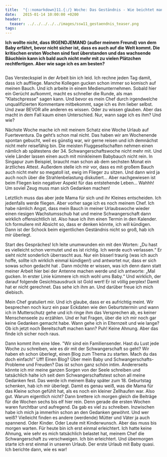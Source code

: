 ```yaml
---
title:  "{::nomarkdown}11.{:/} Woche: Das Geständnis - Wie beichtet man dem Chef eine Schwangerschaft?"
date:   2015-01-14 10:00:00 +0200
header:
  teaser: ../../../../../images/ssw11_gestaendnis_teaser.png
tags:
---
```

**Ich wollte nicht, dass IRGENDJEMAND (außer meinem Freund) von dem Baby erfährt, bevor nicht sicher ist, dass es auch auf die Welt kommt. Die kritischen ersten Wochen sind fast überstanden und das wachsende Bäuchlein kann ich bald auch nicht mehr mit zu vielen Plätzchen rechtfertigen. Aber wie sage ich es am besten?**

<figure>
  <img src="../../../../../images/ssw11_gestaendnis.jpg" alt="">
  <figcaption></figcaption>
</figure>

Das Versteckspiel in der Arbeit bin ich leid. Ich rechne jeden Tag damit, dass ich auffliege. Manche Kollegen gucken schon immer so komisch auf meinen Bauch. Und ich arbeite in einem Medienunternehmen. Sobald hier ein Gerücht aufkommt, macht es schneller die Runde, als man "Klatschpresse" sagen kann. Und bevor es mein Chef durch irgendwelche unqualifizierten Kommentare mitbekommt, sage ich es ihm lieber selbst. Und zwar BEVOR alle anderen es wissen. Oder zu wissen glauben. Aber das macht in dem Fall kaum einen Unterschied. Nur, wann sage ich es ihm? Und wie?

Nächste Woche mache ich mit meinem Schatz eine Woche Urlaub auf Fuerteventura. Da geht’s schon mal nicht. Das haben wir am Wochenende spontan gebucht, weil es günstig war, wir gerne reisen und ich demnächst nicht mehr reisefähig bin. Die meisten Fluggesellschaften nehmen einen nämlich ab spätestens der 34. Schwangerschaftswoche nicht mehr mit. Und viele Länder lassen einen auch mit minikleinem Babybauch nicht rein. In Singapur zum Beispiel, braucht man schon ab dem sechsten Monat ein ärztliches Attest. Außerdem stelle ich mir vor, dass es mit großem Bauch auch nicht mehr so megatoll ist, ewig im Flieger zu sitzen. Und dann wird ja auch noch über die Strahlenbelastung diskutiert… Aber nachgewiesen ist beim Fliegen kein negativer Aspekt für das entstehende Leben... Wahhh! Um soviel Zeug muss man sich Gedanken machen!

Letztlich muss das aber jede Mama für sich und ihr Kleines entscheiden. Ich jedenfalls werde fliegen. Aber vorher sage ich es noch meinem Chef. Ich habe nämlich Angst, dass mein Bauch in meiner Urlaubswoche wieder einen riesigen Wachstumsschub hat und meine Schwangerschaft dann wirklich offensichtlich ist. Also haue ich ihm einen Termin in den Kalender. Ich formuliere mit Absicht so, dass er denken könnte, ich will kündigen. Dann ist der Schock beim eigentlichen Geständnis nicht so groß, hab ich mir überlegt.

Start des Gespräches! Ich leite unumwunden ein mit den Worten: „Du hast es vielleicht schon vermutet und es ist richtig. Ich werde euch verlassen.“ Er sieht nicht sonderlich überrascht aus. Nur ein bisserl traurig (was ich auch hoffe, sollte ich wirklich einmal kündigen!) und antwortet nur, dass er sich sowas schon gedacht hat . Dann möchte er wissen, was ich denn dann statt meiner Arbeit hier bei der Antenne machen werde und ich antworte: „Mal gucken. In erster Linie kümmere ich mich wohl ums Baby.“ Und wirklich, der darauf folgende Gesichtsausdruck ist Gold wert! Er ist völlig perplex! Damit hat er nicht gerechnet. Das sehe ich ihm an. Und darüber freue ich mich diebisch.

Mein Chef gratuliert mir. Und ich glaube, dass er es aufrichtig meint. Wir besprechen noch kurz ein paar Eckdaten wie den Geburtstermin und wann ich in Mutterschutz gehe und ich ringe ihm das Versprechen ab, es keiner Menschenseele zu erzählen. Und er hat Fragen, über die ich mir noch gar keine Gedanken gemacht habe. Wann gehe ich in Elternzeit und wie lange? Ob ich jetzt noch Bereitschaft machen kann? Puh! Keine Ahnung. Aber das finde ich sicher noch raus.

Dann kommt ihm eine Idee. "Wir sind ein Familiensender. Hast du Lust jede Woche zu schreiben, wie es dir mit der Schwangerschaft so geht? Wir haben eh schon überlegt, einen Blog zum Thema zu starten. Mach du das doch einfach!" Uff! Einen Blog? Über mein Baby und Schwangerschafts-Probleme und Freuden? Das ist schon ganz schön intim. Andererseits könnte ich mir meine ganzen Sorgen von der Seele schreiben und tatsächlich halte ich seit dem Schwangerschaftstest schon all meine Gedanken fest. Das werde ich meinem Baby später zum 18. Geburtstag schenken, hab ich mir überlegt. Damit es genau weiß, was die Mama für das Kleine schon gefühlt hat, als es noch ein kleiner Zellhaufen war. Also gut. Warum eigentlich nicht? Dann brettere ich morgen gleich die Beiträge für die Wochen sechs bis elf hier rein. Denn gerade die ersten Wochen waren furchtbar und aufregend. Da gab es viel zu schreiben. Inzwischen habe ich mich ja immerhin schon an den Gedanken gewöhnt. Und wer weiß? Vielleicht finden es andere (werdende) Mütter und Väter ja auch spannend. Oder Kinder. Oder Leute mit Kinderwunsch. Aber das muss bis morgen warten. Für heute bin ich erst einmal erleichtert. Ich hatte keine Ahnung, wie sehr es mich tatsächlich belastet hat, meinem Chef die Schwangerschaft zu verschweigen. Ich bin erleichtert. Und übermorgen starte ich erst einmal in unseren Urlaub. Der erste Urlaub mit Baby quasi. Ich berichte dann, wie es war!
